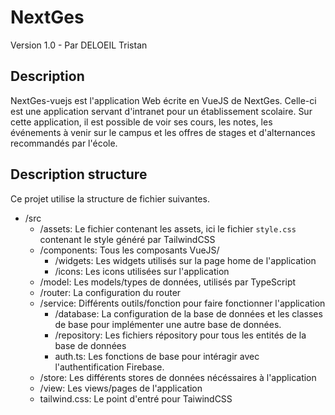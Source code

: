 # NextGes

Version 1.0 - Par DELOEIL Tristan

## Description

NextGes-vuejs est l'application Web écrite en VueJS de NextGes. Celle-ci est une application servant d'intranet pour un établissement scolaire. Sur cette application, il est possible de voir ses cours, les notes, les événements à venir sur le campus et les offres de stages et d'alternances recommandés par l'école.

## Description structure

Ce projet utilise la structure de fichier suivantes.

- /src
  - /assets: Le fichier contenant les assets, ici le fichier `style.css` contenant le style généré par TailwindCSS
  - /components: Tous les composants VueJS/
    - /widgets: Les widgets utilisés sur la page home de l'application
    - /icons: Les icons utilisées sur l'application
  - /model: Les models/types de données, utilisés par TypeScript
  - /router: La configuration du router
  - /service: Différents outils/fonction pour faire fonctionner l'application
    - /database: La configuration de la base de données et les classes de base pour implémenter une autre base de données.
    - /repository: Les fichiers répository pour tous les entités de la base de données
    - auth.ts: Les fonctions de base pour intéragir avec l'authentification Firebase.
  - /store: Les différents stores de données nécéssaires à l'application
  - /view: Les views/pages de l'application
  - tailwind.css: Le point d'entré pour TaiwindCSS
